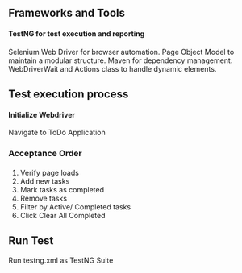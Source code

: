 ## Frameworks and Tools
#### TestNG for test execution and reporting
Selenium Web Driver for browser automation.
Page Object Model to maintain a modular structure.
Maven for dependency management.
WebDriverWait and Actions class to handle dynamic elements.

## Test execution process
#### Initialize Webdriver
Navigate to ToDo Application
### Acceptance Order
####
1. Verify page loads
2. Add new tasks
3. Mark tasks as completed
4. Remove tasks
5. Filter by Active/ Completed tasks
6. Click Clear All Completed

## Run Test
Run testng.xml as TestNG Suite

